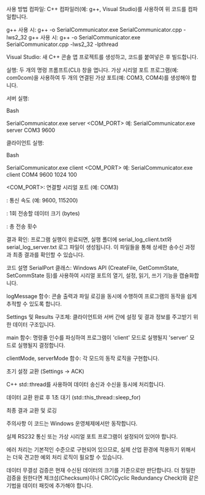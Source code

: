 사용 방법
컴파일:
C++ 컴파일러(예: g++, Visual Studio)를 사용하여 위 코드를 컴파일합니다.

g++ 사용 시: g++ -o SerialCommunicator.exe SerialCommunicator.cpp -lws2_32
g++ 사용 시: g++ -o SerialCommunicator.exe SerialCommunicator.cpp -lws2_32 -lpthread

Visual Studio: 새 C++ 콘솔 앱 프로젝트를 생성하고, 코드를 붙여넣은 후 빌드합니다.

실행:
두 개의 명령 프롬프트(CLI) 창을 엽니다. 가상 시리얼 포트 프로그램(예: com0com)을 사용하여 두 개의 연결된 가상 포트(예: COM3, COM4)를 생성해야 합니다.

서버 실행:

Bash

SerialCommunicator.exe server <COM_PORT> <BAUDRATE>
예: SerialCommunicator.exe server COM3 9600

클라이언트 실행:

Bash

SerialCommunicator.exe client <COM_PORT> <BAUDRATE> <DATASIZE> <NUM>
예: SerialCommunicator.exe client COM4 9600 1024 100

<COM_PORT>: 연결할 시리얼 포트 (예: COM3)

<BAUDRATE>: 통신 속도 (예: 9600, 115200)

<DATASIZE>: 1회 전송할 데이터 크기 (bytes)

<NUM>: 총 전송 횟수

결과 확인:
프로그램 실행이 완료되면, 실행 폴더에 serial_log_client.txt와 serial_log_server.txt 로그 파일이 생성됩니다. 이 파일들을 통해 상세한 송수신 과정과 최종 결과를 확인할 수 있습니다.

코드 설명
SerialPort 클래스: Windows API (CreateFile, GetCommState, SetCommState 등)를 사용하여 시리얼 포트의 열기, 설정, 읽기, 쓰기 기능을 캡슐화합니다.

logMessage 함수: 콘솔 출력과 파일 로깅을 동시에 수행하여 프로그램의 동작을 쉽게 추적할 수 있도록 합니다.

Settings 및 Results 구조체: 클라이언트와 서버 간에 설정 및 결과 정보를 주고받기 위한 데이터 구조입니다.

main 함수: 명령줄 인수를 파싱하여 프로그램이 'client' 모드로 실행될지 'server' 모드로 실행될지 결정합니다.

clientMode, serverMode 함수: 각 모드의 동작 로직을 구현합니다.

초기 설정 교환 (Settings -> ACK)

C++ std::thread를 사용하여 데이터 송신과 수신을 동시에 처리합니다.

데이터 교환 완료 후 1초 대기 (std::this_thread::sleep_for)

최종 결과 교환 및 로깅

주의사항
이 코드는 Windows 운영체제에서만 동작합니다.

실제 RS232 통신 또는 가상 시리얼 포트 프로그램이 설정되어 있어야 합니다.

에러 처리는 기본적인 수준으로 구현되어 있으므로, 실제 산업 환경에 적용하기 위해서는 더욱 견고한 예외 처리 로직이 필요할 수 있습니다.

데이터 무결성 검증은 현재 수신된 데이터의 크기를 기준으로만 판단합니다. 더 정밀한 검증을 원한다면 체크섬(Checksum)이나 CRC(Cyclic Redundancy Check)와 같은 기법을 데이터 패킷에 추가해야 합니다.